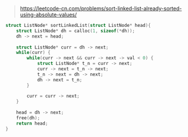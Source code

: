 > https://leetcode-cn.com/problems/sort-linked-list-already-sorted-using-absolute-values/

``` c
struct ListNode* sortLinkedList(struct ListNode* head){
    struct ListNode* dh = calloc(1, sizeof(*dh));
    dh -> next = head;
    
    struct ListNode* curr = dh -> next;
    while(curr) {
        while(curr -> next && curr -> next -> val < 0) {
            struct ListNode* t_n = curr -> next;
            curr -> next = t_n -> next;
            t_n -> next = dh -> next;
            dh -> next = t_n;
        }
        
        curr = curr -> next;
    }
    
    head = dh -> next;
    free(dh);
    return head;
}
```